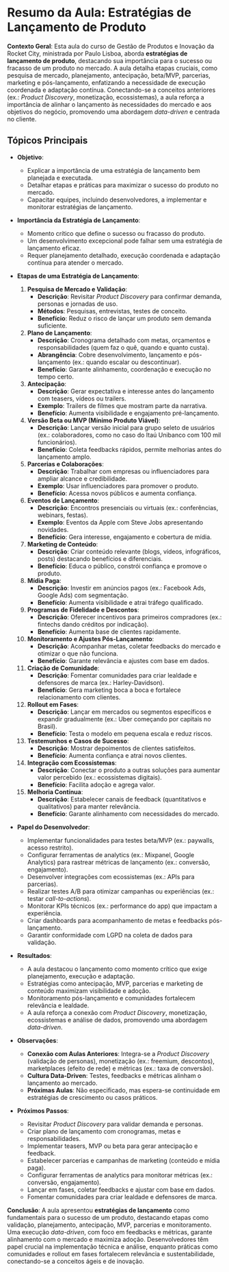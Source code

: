# Resumo da Aula: Estratégias de Lançamento de Produto

**Contexto Geral**: Esta aula do curso de Gestão de Produtos e Inovação da Rocket City, ministrada por Paulo Lisboa, aborda **estratégias de lançamento de produto**, destacando sua importância para o sucesso ou fracasso de um produto no mercado. A aula detalha etapas cruciais, como pesquisa de mercado, planejamento, antecipação, beta/MVP, parcerias, marketing e pós-lançamento, enfatizando a necessidade de execução coordenada e adaptação contínua. Conectando-se a conceitos anteriores (ex.: *Product Discovery*, monetização, ecossistemas), a aula reforça a importância de alinhar o lançamento às necessidades do mercado e aos objetivos do negócio, promovendo uma abordagem *data-driven* e centrada no cliente.

## Tópicos Principais

- **Objetivo**:
  - Explicar a importância de uma estratégia de lançamento bem planejada e executada.
  - Detalhar etapas e práticas para maximizar o sucesso do produto no mercado.
  - Capacitar equipes, incluindo desenvolvedores, a implementar e monitorar estratégias de lançamento.

- **Importância da Estratégia de Lançamento**:
  - Momento crítico que define o sucesso ou fracasso do produto.
  - Um desenvolvimento excepcional pode falhar sem uma estratégia de lançamento eficaz.
  - Requer planejamento detalhado, execução coordenada e adaptação contínua para atender o mercado.

- **Etapas de uma Estratégia de Lançamento**:
  1. **Pesquisa de Mercado e Validação**:
     - **Descrição**: Revisitar *Product Discovery* para confirmar demanda, personas e jornadas de uso.
     - **Métodos**: Pesquisas, entrevistas, testes de conceito.
     - **Benefício**: Reduz o risco de lançar um produto sem demanda suficiente.
  2. **Plano de Lançamento**:
     - **Descrição**: Cronograma detalhado com metas, orçamentos e responsabilidades (quem faz o quê, quando e quanto custa).
     - **Abrangência**: Cobre desenvolvimento, lançamento e pós-lançamento (ex.: quando escalar ou descontinuar).
     - **Benefício**: Garante alinhamento, coordenação e execução no tempo certo.
  3. **Antecipação**:
     - **Descrição**: Gerar expectativa e interesse antes do lançamento com teasers, vídeos ou trailers.
     - **Exemplo**: Trailers de filmes que mostram parte da narrativa.
     - **Benefício**: Aumenta visibilidade e engajamento pré-lançamento.
  4. **Versão Beta ou MVP (Mínimo Produto Viável)**:
     - **Descrição**: Lançar versão inicial para grupo seleto de usuários (ex.: colaboradores, como no caso do Itaú Unibanco com 100 mil funcionários).
     - **Benefício**: Coleta feedbacks rápidos, permite melhorias antes do lançamento amplo.
  5. **Parcerias e Colaborações**:
     - **Descrição**: Trabalhar com empresas ou influenciadores para ampliar alcance e credibilidade.
     - **Exemplo**: Usar influenciadores para promover o produto.
     - **Benefício**: Acessa novos públicos e aumenta confiança.
  6. **Eventos de Lançamento**:
     - **Descrição**: Encontros presenciais ou virtuais (ex.: conferências, webinars, festas).
     - **Exemplo**: Eventos da Apple com Steve Jobs apresentando novidades.
     - **Benefício**: Gera interesse, engajamento e cobertura de mídia.
  7. **Marketing de Conteúdo**:
     - **Descrição**: Criar conteúdo relevante (blogs, vídeos, infográficos, posts) destacando benefícios e diferenciais.
     - **Benefício**: Educa o público, constrói confiança e promove o produto.
  8. **Mídia Paga**:
     - **Descrição**: Investir em anúncios pagos (ex.: Facebook Ads, Google Ads) com segmentação.
     - **Benefício**: Aumenta visibilidade e atrai tráfego qualificado.
  9. **Programas de Fidelidade e Descontos**:
     - **Descrição**: Oferecer incentivos para primeiros compradores (ex.: fintechs dando créditos por indicação).
     - **Benefício**: Aumenta base de clientes rapidamente.
  10. **Monitoramento e Ajustes Pós-Lançamento**:
      - **Descrição**: Acompanhar metas, coletar feedbacks do mercado e otimizar o que não funciona.
      - **Benefício**: Garante relevância e ajustes com base em dados.
  11. **Criação de Comunidade**:
      - **Descrição**: Fomentar comunidades para criar lealdade e defensores de marca (ex.: Harley-Davidson).
      - **Benefício**: Gera marketing boca a boca e fortalece relacionamento com clientes.
  12. **Rollout em Fases**:
      - **Descrição**: Lançar em mercados ou segmentos específicos e expandir gradualmente (ex.: Uber começando por capitais no Brasil).
      - **Benefício**: Testa o modelo em pequena escala e reduz riscos.
  13. **Testemunhos e Casos de Sucesso**:
      - **Descrição**: Mostrar depoimentos de clientes satisfeitos.
      - **Benefício**: Aumenta confiança e atrai novos clientes.
  14. **Integração com Ecossistemas**:
      - **Descrição**: Conectar o produto a outras soluções para aumentar valor percebido (ex.: ecossistemas digitais).
      - **Benefício**: Facilita adoção e agrega valor.
  15. **Melhoria Contínua**:
      - **Descrição**: Estabelecer canais de feedback (quantitativos e qualitativos) para manter relevância.
      - **Benefício**: Garante alinhamento com necessidades do mercado.

- **Papel do Desenvolvedor**:
  - Implementar funcionalidades para testes beta/MVP (ex.: paywalls, acesso restrito).
  - Configurar ferramentas de analytics (ex.: Mixpanel, Google Analytics) para rastrear métricas de lançamento (ex.: conversão, engajamento).
  - Desenvolver integrações com ecossistemas (ex.: APIs para parcerias).
  - Realizar testes A/B para otimizar campanhas ou experiências (ex.: testar *call-to-actions*).
  - Monitorar KPIs técnicos (ex.: performance do app) que impactam a experiência.
  - Criar dashboards para acompanhamento de metas e feedbacks pós-lançamento.
  - Garantir conformidade com LGPD na coleta de dados para validação.

- **Resultados**:
  - A aula destacou o lançamento como momento crítico que exige planejamento, execução e adaptação.
  - Estratégias como antecipação, MVP, parcerias e marketing de conteúdo maximizam visibilidade e adoção.
  - Monitoramento pós-lançamento e comunidades fortalecem relevância e lealdade.
  - A aula reforça a conexão com *Product Discovery*, monetização, ecossistemas e análise de dados, promovendo uma abordagem *data-driven*.

- **Observações**:
  - **Conexão com Aulas Anteriores**: Integra-se a *Product Discovery* (validação de personas), monetização (ex.: freemium, descontos), marketplaces (efeito de rede) e métricas (ex.: taxa de conversão).
  - **Cultura Data-Driven**: Testes, feedbacks e métricas alinham o lançamento ao mercado.
  - **Próximas Aulas**: Não especificado, mas espera-se continuidade em estratégias de crescimento ou casos práticos.

- **Próximos Passos**:
  - Revisitar *Product Discovery* para validar demanda e personas.
  - Criar plano de lançamento com cronogramas, metas e responsabilidades.
  - Implementar teasers, MVP ou beta para gerar antecipação e feedback.
  - Estabelecer parcerias e campanhas de marketing (conteúdo e mídia paga).
  - Configurar ferramentas de analytics para monitorar métricas (ex.: conversão, engajamento).
  - Lançar em fases, coletar feedbacks e ajustar com base em dados.
  - Fomentar comunidades para criar lealdade e defensores de marca.

**Conclusão**: A aula apresentou **estratégias de lançamento** como fundamentais para o sucesso de um produto, destacando etapas como validação, planejamento, antecipação, MVP, parcerias e monitoramento. Uma execução *data-driven*, com foco em feedbacks e métricas, garante alinhamento com o mercado e maximiza adoção. Desenvolvedores têm papel crucial na implementação técnica e análise, enquanto práticas como comunidades e rollout em fases fortalecem relevância e sustentabilidade, conectando-se a conceitos ágeis e de inovação.